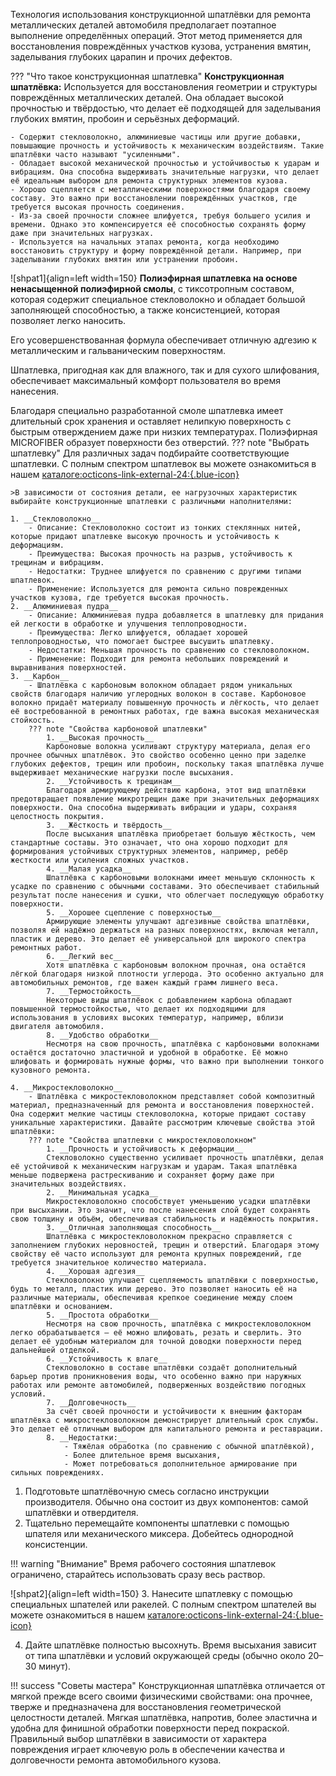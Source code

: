 Технология использования конструкционной шпатлёвки для ремонта металлических деталей автомобиля предполагает поэтапное выполнение определённых операций. Этот метод применяется для восстановления повреждённых участков кузова, устранения вмятин, заделывания глубоких царапин и прочих дефектов. 

??? "Что такое конструкционная шпатлевка"
	__Конструкционная шпатлёвка:__ Используется для восстановления геометрии и структуры повреждённых металлических деталей. Она обладает высокой прочностью и твёрдостью, что делает её подходящей для заделывания глубоких вмятин, пробоин и серьёзных деформаций.

	- Содержит стекловолокно, алюминиевые частицы или другие добавки, повышающие прочность и устойчивость к механическим воздействиям. Такие шпатлёвки часто называют "усиленными".
	- Обладает высокой механической прочностью и устойчивостью к ударам и вибрациям. Она способна выдерживать значительные нагрузки, что делает её идеальным выбором для ремонта структурных элементов кузова.
	- Хорошо сцепляется с металлическими поверхностями благодаря своему составу. Это важно при восстановлении повреждённых участков, где требуется высокая прочность соединения.
	- Из-за своей прочности сложнее шлифуется, требуя большего усилия и времени. Однако это компенсируется её способностью сохранять форму даже при значительных нагрузках.
	- Используется на начальных этапах ремонта, когда необходимо восстановить структуру и форму повреждённой детали. Например, при заделывании глубоких вмятин или устранении пробоин.
	
![shpat1]{align=left width=150}	__Полиэфирная шпатлевка на основе ненасыщенной полиэфирной смолы__,  с тиксотропным составом, которая содержит специальное стекловолокно и обладает большой заполняющей способностью, а также консистенцией, которая позволяет легко наносить. 

Его усовершенствованная формула обеспечивает отличную адгезию к металлическим и гальваническим поверхностям. 

Шпатлевка, пригодная как для влажного, так и для сухого шлифования, обеспечивает максимальный комфорт пользователя во время нанесения. 

Благодаря специально разработанной смоле шпатлевка имеет длительный срок хранения и оставляет нелипкую поверхность с быстрым отверждением даже при низких температурах. Полиэфирная MICROFIBER образует поверхности без отверстий.
??? note "Выбрать шпатлевку"
	Для различных задач подбирайте соответствующие шпатлевки. С полным спектром шпатлевок вы можете ознакомиться в нашем [каталоге:octicons-link-external-24:{.blue-icon}](https://autolevel.pro/catalog/shpatlevki/)
	
	>В зависимости от состояния детали, ее нагрузочных характеристик выбирайте конструкционные шпатлевки с различными наполнителями:
	
	1. __Стекловолокно__
		- Описание: Стекловолокно состоит из тонких стеклянных нитей, которые придают шпатлевке высокую прочность и устойчивость к деформациям.
		- Преимущества: Высокая прочность на разрыв, устойчивость к трещинам и вибрациям.
		- Недостатки: Труднее шлифуется по сравнению с другими типами шпатлевок.
		- Применение: Используется для ремонта сильно поврежденных участков кузова, где требуется высокая прочность.
	2. __Алюминиевая пудра__
		- Описание: Алюминиевая пудра добавляется в шпатлевку для придания ей легкости в обработке и улучшения теплопроводности.
		- Преимущества: Легко шлифуется, обладает хорошей теплопроводностью, что помогает быстрее высушить шпатлевку.
		- Недостатки: Меньшая прочность по сравнению со стекловолокном.
		- Применение: Подходит для ремонта небольших повреждений и выравнивания поверхностей.
	3. __Карбон__
		- Шпатлёвка с карбоновым волокном обладает рядом уникальных свойств благодаря наличию углеродных волокон в составе. Карбоновое волокно придаёт материалу повышенную прочность и лёгкость, что делает её востребованной в ремонтных работах, где важна высокая механическая стойкость. 
		??? note "Свойства карбоновой шпатлевки"
			1. __Высокая прочность__
			Карбоновые волокна усиливают структуру материала, делая его прочнее обычных шпатлёвок. Это свойство особенно ценно при заделке глубоких дефектов, трещин или пробоин, поскольку такая шпатлёвка лучше выдерживает механические нагрузки после высыхания.
			2. __Устойчивость к трещинам__
			Благодаря армирующему действию карбона, этот вид шпатлёвки предотвращает появление микротрещин даже при значительных деформациях поверхности. Она способна выдерживать вибрации и удары, сохраняя целостность покрытия.
			3. __Жёсткость и твёрдость__
			После высыхания шпатлёвка приобретает большую жёсткость, чем стандартные составы. Это означает, что она хорошо подходит для формирования устойчивых структурных элементов, например, ребёр жесткости или усиления сложных участков.
			4. __Малая усадка__
			Шпатлёвка с карбоновыми волокнами имеет меньшую склонность к усадке по сравнению с обычными составами. Это обеспечивает стабильный результат после нанесения и сушки, что облегчает последующую обработку поверхности.
			5. __Хорошее сцепление с поверхностью__
			Армирующие элементы улучшают адгезивные свойства шпатлёвки, позволяя ей надёжно держаться на разных поверхностях, включая металл, пластик и дерево. Это делает её универсальной для широкого спектра ремонтных работ.
			6. __Легкий вес__
			Хотя шпатлёвка с карбоновым волокном прочная, она остаётся лёгкой благодаря низкой плотности углерода. Это особенно актуально для автомобильных ремонтов, где важен каждый грамм лишнего веса.
			7. __Термостойкость__
			Некоторые виды шпатлёвок с добавлением карбона обладают повышенной термостойкостью, что делает их подходящими для использования в условиях высоких температур, например, вблизи двигателя автомобиля.
			8. __Удобство обработки__
			Несмотря на свою прочность, шпатлёвка с карбоновыми волокнами остаётся достаточно эластичной и удобной в обработке. Её можно шлифовать и формировать нужные формы, что важно при выполнении тонкого кузовного ремонта.

	4. __Микростекловолокно__
		- Шпатлёвка с микростекловолокном представляет собой композитный материал, предназначенный для ремонта и восстановления поверхностей. Она содержит мелкие частицы стекловолокна, которые придают составу уникальные характеристики. Давайте рассмотрим ключевые свойства этой шпатлёвки:
		??? note "Свойства шпатлевки с микростекловолокном"
			1. __Прочность и устойчивость к деформации__
			Стекловолокно существенно усиливает прочность шпатлёвки, делая её устойчивой к механическим нагрузкам и ударам. Такая шпатлёвка меньше подвержена растрескиванию и сохраняет форму даже при значительных воздействиях.
			2. __Минимальная усадка__
			Микростекловолокно способствует уменьшению усадки шпатлёвки при высыхании. Это значит, что после нанесения слой будет сохранять свою толщину и объём, обеспечивая стабильность и надёжность покрытия.
			3. __Отличная заполняющая способность__
			Шпатлёвка с микростекловолокном прекрасно справляется с заполнением глубоких неровностей, трещин и отверстий. Благодаря этому свойству её часто используют для ремонта крупных повреждений, где требуется значительное количество материала.
			4. __Хорошая адгезия__
			Стекловолокно улучшает сцепляемость шпатлёвки с поверхностью, будь то металл, пластик или дерево. Это позволяет наносить её на различные материалы, обеспечивая крепкое соединение между слоем шпатлёвки и основанием.
			5. __Простота обработки__
			Несмотря на свою прочность, шпатлёвка с микростекловолокном легко обрабатывается — её можно шлифовать, резать и сверлить. Это делает её удобным материалом для точной доводки поверхности перед дальнейшей отделкой.
			6. __Устойчивость к влаге__
			Стекловолокно в составе шпатлёвки создаёт дополнительный барьер против проникновения воды, что особенно важно при наружных работах или ремонте автомобилей, подверженных воздействию погодных условий.
			7. __Долговечность__
			За счёт своей прочности и устойчивости к внешним факторам шпатлёвка с микростекловолокном демонстрирует длительный срок службы. Это делает её отличным выбором для капитального ремонта и реставрации.
			8. __Недостатки:__
			    - Тяжёлая обработка (по сравнению с обычной шпатлёвкой),
			    - Более длительное время высыхания,
			    - Может потребоваться дополнительное армирование при сильных повреждениях.






1. Подготовьте шпатлёвочную смесь согласно инструкции производителя. Обычно она состоит из двух компонентов: самой шпатлёвки и отвердителя.
2. Тщательно перемещайте компоненты шпатлевки с помощью шпателя или механического миксера. Добейтесь однородной консистенции.

!!! warning "Внимание"
	Время рабочего состояния шпатлевок ограничено, старайтесь использовать сразу весь раствор.
	
![shpat2]{align=left width=150}	
3. Нанесите шпатлевку с помощью специальных шпателей или ракелей. С полным спектром шпателей вы можете ознакомиться в нашем [каталоге:octicons-link-external-24:{.blue-icon}](https://autolevel.pro/catalog/oborudovanie_instrument/ruchnoy_instrument/shpateli_rakeli/)

<ol start="4" markdown><li>Дайте шпатлёвке полностью высохнуть. Время высыхания зависит от типа шпатлёвки и условий окружающей среды (обычно около 20–30 минут). </li></ol>

!!! success "Советы мастера"
	Конструкционная шпатлёвка отличается от мягкой прежде всего своими физическими свойствами: она прочнее, тверже и предназначена для восстановления геометрической целостности деталей. Мягкая шпатлёвка, напротив, более эластична и удобна для финишной обработки поверхности перед покраской. Правильный выбор шпатлёвки в зависимости от характера повреждения играет ключевую роль в обеспечении качества и долговечности ремонта автомобильного кузова.
